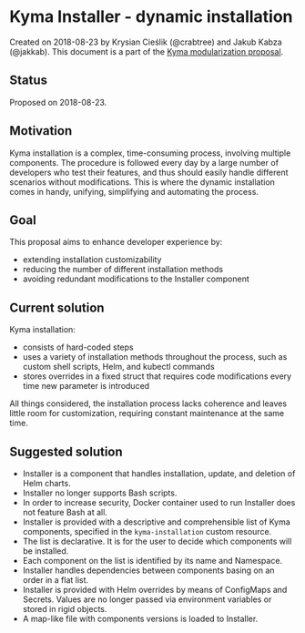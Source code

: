 # Kyma Installer - dynamic installation 

Created on 2018-08-23 by Krysian Cieślik (@crabtree) and Jakub Kabza (@jakkab).
This document is a part of the [Kyma modularization proposal](./modularization.md).

## Status

Proposed on 2018-08-23.

## Motivation

Kyma installation is a complex, time-consuming process, involving multiple components. The procedure is followed every day by a large number of developers who test their features, and thus should easily handle different scenarios without modifications. This is where the dynamic installation comes in handy, unifying, simplifying and automating the process.

## Goal

This proposal aims to enhance developer experience by:

- extending installation customizability 
- reducing the number of different installation methods
- avoiding redundant modifications to the Installer component

## Current solution

Kyma installation:

- consists of hard-coded steps
- uses a variety of installation methods throughout the process, such as custom shell scripts, Helm, and kubectl commands
- stores overrides in a fixed struct that requires code modifications every time new parameter is introduced

All things considered, the installation process lacks coherence and leaves little room for customization, requiring constant maintenance at the same time.

## Suggested solution

- Installer is a component that handles installation, update, and deletion of Helm charts.
- Installer no longer supports Bash scripts.
- In order to increase security, Docker container used to run Installer does not feature Bash at all.
- Installer is provided with a descriptive and comprehensible list of Kyma components, specified in the `kyma-installation` custom resource.
- The list is declarative. It is for the user to decide which components will be installed.
- Each component on the list is identified by its name and Namespace.
- Installer handles dependencies between components basing on an order in a flat list.
- Installer is provided with Helm overrides by means of ConfigMaps and Secrets. Values are no longer passed via environment variables or stored in rigid objects.
- A map-like file with components versions is loaded to Installer.
